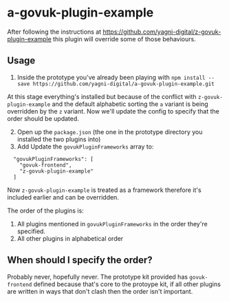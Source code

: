# a-govuk-plugin-example

After following the instructions at https://github.com/yagni-digital/z-govuk-plugin-example this plugin will override some of those behaviours.

## Usage

1. Inside the prototype you've already been playing with `npm install --save https://github.com/yagni-digital/a-govuk-plugin-example.git`

At this stage everything's installed but because of the conflict with `z-govuk-plugin-example` and the default alphabetic sorting the `a` variant is being overridden by the `z` variant.  Now we'll update the config to specify that the order should be updated.

2. Open up the `package.json` (the one in the prototype directory you installed the two plugins into)
3. Add Update the `govukPluginFrameworks` array to:
```
  "govukPluginFrameworks": [
    "govuk-frontend",
    "z-govuk-plugin-example"
  ]
```

Now `z-govuk-plugin-example` is treated as a framework therefore it's included earlier and can be overridden.

The order of the plugins is:

1. All plugins mentioned in `govukPluginFrameworks` in the order they're specified.
2. All other plugins in alphabetical order

## When should I specify the order?

Probably never, hopefully never.  The prototype kit provided has `govuk-frontend` defined because that's core to the protoype kit, if all other plugins are written in ways that don't clash then the order isn't important.
